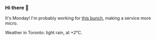 ### Hi there :wave:

It's Monday! I'm probably working for [this bunch](https://github.com/kohofinancial), making a service more micro.

Weather in Toronto: light rain, at +2°C.
